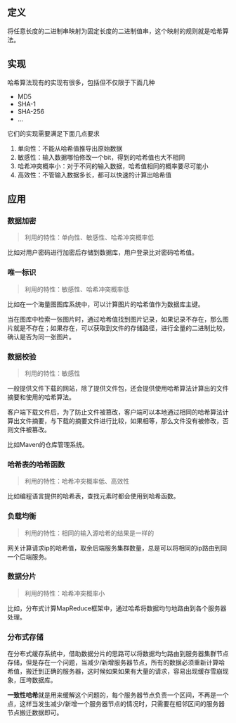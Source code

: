 ## 定义
将任意长度的二进制串映射为固定长度的二进制值串，这个映射的规则就是哈希算法。

## 实现
哈希算法现有的实现有很多，包括但不仅限于下面几种
- MD5
- SHA-1
- SHA-256
- ...

它们的实现需要满足下面几点要求
1. 单向性：不能从哈希值推导出原始数据
2. 敏感性：输入数据哪怕修改一个bit，得到的哈希值也大不相同
3. 哈希冲突概率小：对于不同的输入数据，哈希值相同的概率要尽可能小
4. 高效性：不管输入数据多长，都可以快速的计算出哈希值


## 应用
### 数据加密
> 利用的特性：单向性、敏感性、哈希冲突概率低

比如对用户密码进行加密后存储到数据库，用户登录比对密码哈希值。

### 唯一标识
> 利用的特性：敏感性、哈希冲突概率低

比如在一个海量图图库系统中，可以计算图片的哈希值作为数据库主键。

当在图库中检索一张图片时，通过哈希值找到图片记录，如果记录不存在，那么图片就是不存在；如果存在，可以获取到文件的存储路径，进行全量的二进制比较，确认是否为同一张图片。

### 数据校验
> 利用的特性：敏感性

一般提供文件下载的网站，除了提供文件包，还会提供使用哈希算法计算出的文件摘要和使用的哈希算法。

客户端下载文件后，为了防止文件被篡改，客户端可以本地通过相同的哈希算法计算出文件摘要，与下载的摘要文件进行比较，如果相等，那么文件没有被修改，否则文件被篡改。

比如Maven的仓库管理系统。


### 哈希表的哈希函数
> 利用的特性：哈希冲突概率低、高效性

比如编程语言提供的哈希表，查找元素时都会使用到哈希函数。

### 负载均衡
> 利用的特性：相同的输入源哈希的结果是一样的

网关计算请求ip的哈希值，取余后端服务集群数量，总是可以将相同的ip路由到同一个后端服务。


### 数据分片
> 利用的特性：哈希冲突概率小

比如，分布式计算MapReduce框架中，通过哈希将数据均匀地路由到各个服务器处理。

### 分布式存储

在分布式缓存系统中，借助数据分片的思路可以将数据均匀路由到服务器集群节点存储，但是存在一个问题，当减少/新增服务器节点，所有的数据必须重新计算哈希值，搬迁到正确的服务器，这时候如果如果有大量的请求，容易出现缓存雪崩现象，压垮数据库。

**一致性哈希**就是用来缓解这个问题的，每个服务器节点负责一个区间，不再是一个点，这样当发生减少/新增一个服务器节点的情况时，只需要在相邻区间的服务器节点搬迁数据即可。